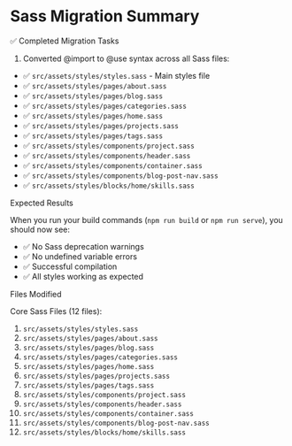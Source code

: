 # Sass Migration Summary

 ✅ Completed Migration Tasks

 1. Converted @import to @use syntax across all Sass files:
- ✅ `src/assets/styles/styles.sass` - Main styles file
- ✅ `src/assets/styles/pages/about.sass`
- ✅ `src/assets/styles/pages/blog.sass`
- ✅ `src/assets/styles/pages/categories.sass`
- ✅ `src/assets/styles/pages/home.sass`
- ✅ `src/assets/styles/pages/projects.sass`
- ✅ `src/assets/styles/pages/tags.sass`
- ✅ `src/assets/styles/components/project.sass`
- ✅ `src/assets/styles/components/header.sass`
- ✅ `src/assets/styles/components/container.sass`
- ✅ `src/assets/styles/components/blog-post-nav.sass`
- ✅ `src/assets/styles/blocks/home/skills.sass`






 Expected Results

When you run your build commands (`npm run build` or `npm run serve`), you should now see:
- ✅ No Sass deprecation warnings
- ✅ No undefined variable errors
- ✅ Successful compilation
- ✅ All styles working as expected


 Files Modified

Core Sass Files (12 files):
1. `src/assets/styles/styles.sass`
2. `src/assets/styles/pages/about.sass`
3. `src/assets/styles/pages/blog.sass`
4. `src/assets/styles/pages/categories.sass`
5. `src/assets/styles/pages/home.sass`
6. `src/assets/styles/pages/projects.sass`
7. `src/assets/styles/pages/tags.sass`
8. `src/assets/styles/components/project.sass`
9. `src/assets/styles/components/header.sass`
10. `src/assets/styles/components/container.sass`
11. `src/assets/styles/components/blog-post-nav.sass`
12. `src/assets/styles/blocks/home/skills.sass`



